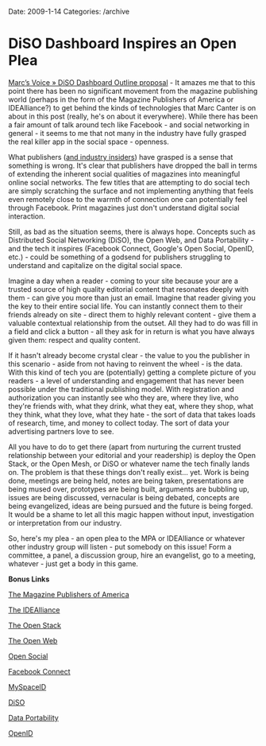 Date: 2009-1-14
Categories: /archive

# DiSO Dashboard Inspires an Open Plea

<a href="http://blog.broadbandmechanics.com/2009/01/diso-dashboard-outline-proposal">Marc’s Voice » DiSO Dashboard Outline proposal</a> - It amazes me that to this point there has been no significant movement from the magazine publishing world (perhaps in the form of the Magazine Publishers of America or IDEAlliance?) to get behind the kinds of technologies that Marc Canter is on about in this post (really, he's on about it everywhere).  While there has been a fair amount of talk around tech like Facebook - and social networking in general - it seems to me that not many in the industry have fully grasped the real killer app in the social space - openness.

What publishers (<a href="http://www.foliomag.com/2008/year-and-half-social-networks-will-be-gone">and industry insiders</a>) have grasped is a sense that something is wrong. It's clear that publishers have dropped the ball in terms of extending the inherent social qualities of magazines into meaningful online social networks. The few titles that are attempting to do social tech are simply scratching the surface and not implementing anything that feels even remotely close to the warmth of connection one can potentially feel through Facebook. Print magazines just don't understand digital social interaction.

Still, as bad as the situation seems, there is always hope. Concepts such as Distributed Social Networking (DiSO), the Open Web, and Data Portability - and the tech it inspires (Facebook Connect, Google's Open Social, OpenID, etc.) - could be something of a godsend for publishers struggling to understand and capitalize on the digital social space.

Imagine a day when a reader - coming to your site because your are a trusted source of high quality editorial content that resonates deeply with them - can give you more than just an email.  Imagine that reader giving you the key to their entire social life.  You can instantly connect them to their friends already on site - direct them to highly relevant content - give them a valuable contextual relationship from the outset.  All they had to do was fill in a field and click a button - all they ask for in return is what you have always given them: respect and quality content.

If it hasn't already become crystal clear - the value to you the publisher in this scenario - aside from not having to reinvent the wheel - is the data.  With this kind of tech you are (potentially) getting a complete picture of you readers - a level of understanding and engagement that has never been possible under the traditional publishing model.  With registration and authorization you can instantly see who they are, where they live, who they're friends with, what they drink, what they eat, where they shop, what they think, what they love, what they hate - the sort of data that takes loads of research, time, and money to collect today. The sort of data your advertising partners love to see.

All you have to do to get there (apart from nurturing the current trusted relationship between your editorial and your readership) is deploy the Open Stack, or the Open Mesh, or DiSO or whatever name the tech finally lands on.  The problem is that these things don't really exist... yet.  Work is being done, meetings are being held, notes are being taken, presentations are being mused over, prototypes are being built, arguments are bubbling up, issues are being discussed, vernacular is being debated, concepts are being evangelized, ideas are being pursued and the future is being forged.  It would be a shame to let all this magic happen without input, investigation or interpretation from our industry.

So, here's my plea - an open plea to the MPA or IDEAlliance or whatever other industry group will listen - put somebody on this issue!  Form a committee, a panel, a discussion group, hire an evangelist, go to a meeting, whatever - just get a body in this game.

<strong>Bonus Links</strong>

<a href="http://www.magazine.org">The Magazine Publishers of America</a>

<a href="http://www.idealliance.org/">The IDEAlliance</a>

<a href="http://developer.yahoo.net/blog/archives/2008/12/the_open_stack.html">The Open Stack</a>

<a href="http://codinginparadise.org/weblog/2008/04/whats-open-web-and-why-is-it-important.html">The Open Web</a><a href="http://code.google.com/apis/opensocial/"></a>

<a href="http://code.google.com/apis/opensocial/">Open Social</a>

<a href="http://developers.facebook.com/connect.php">Facebook Connect</a>

<a href="http://developer.myspace.com/community/myspace/dataavailability.aspx">MySpaceID</a>

<a href="http://diso-project.org/">DiSO</a>

<a href="http://www.dataportability.org/">Data Portability</a>

<a href="http://openid.net/">OpenID</a>

